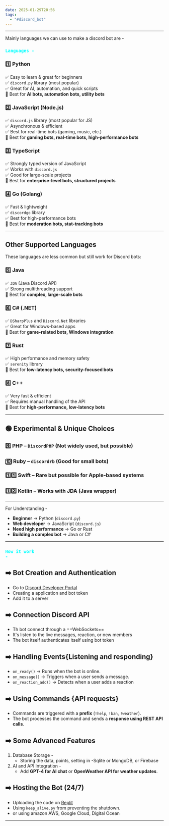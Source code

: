 ```yaml
---
date: 2025-01-29T20:56
tags:
  - "#discord_bot"
---
```

---
Mainly languages we can use to make a discord bot are -
### <code style = "color:cyan">Languages -</code>
### 1️⃣ **Python** 

✅ Easy to learn & great for beginners  
✅ `discord.py` library (most popular)  
✅ Great for AI, automation, and quick scripts  
🚀 Best for **AI bots, automation bots, utility bots**

### 2️⃣ **JavaScript (Node.js)** 

✅ `discord.js` library (most popular for JS)  
✅ Asynchronous & efficient  
✅ Best for real-time bots (gaming, music, etc.)  
🚀 Best for **gaming bots, real-time bots, high-performance bots**

### 3️⃣ **TypeScript** 

✅ Strongly typed version of JavaScript  
✅ Works with `discord.js`  
✅ Good for large-scale projects  
🚀 Best for **enterprise-level bots, structured projects**

### 4️⃣ **Go (Golang)** 

✅ Fast & lightweight  
✅ `discordgo` library  
✅ Best for high-performance bots  
🚀 Best for **moderation bots, stat-tracking bots**

---

## **Other Supported Languages**

These languages are less common but still work for Discord bots:

### 5️⃣ **Java** 

✅ `JDA` (Java Discord API)  
✅ Strong multithreading support  
🚀 Best for **complex, large-scale bots**

### 6️⃣ **C# (.NET)** 

✅ `DSharpPlus` and `Discord.Net` libraries  
✅ Great for Windows-based apps  
🚀 Best for **game-related bots, Windows integration**

### 7️⃣ **Rust** 

✅ High performance and memory safety  
✅ `serenity` library  
🚀 Best for **low-latency bots, security-focused bots**

### 8️⃣ **C++** 

✅ Very fast & efficient  
✅ Requires manual handling of the API  
🚀 Best for **high-performance, low-latency bots**

---

## **🟢 Experimental & Unique Choices**

### 9️⃣ **PHP** – `DiscordPHP` (Not widely used, but possible)

### 🔟 **Ruby** – `discordrb` (Good for small bots)

### 1️⃣1️⃣ **Swift** – Rare but possible for Apple-based systems

### 1️⃣2️⃣ **Kotlin** – Works with JDA (Java wrapper)

---

For Understanding - 

- **Beginner** → Python (`discord.py`)
- **Web developer** → JavaScript (`discord.js`)
- **Need high performance** → Go or Rust
- **Building a complex bot** → Java or C#

---

### <code style = "color:cyan">How it work -</code>

## ➡️ Bot Creation and Authentication

   - Go to  [Discord Developer Portal](https://discord.com/developers/applications)
   - Creating a application and bot token
   - Add it to a server

## ➡️ Connection Discord API

   - Th bot connect through a ==WebSockets==
   - It's listen to the live messages, reaction, or new members
   - The bot itself authenticates itself using bot token 

## ➡️ Handling Events{Listening and responding}

- `on_ready()` → Runs when the bot is online.
- `on_message()` → Triggers when a user sends a message.
- `on_reaction_add()` → Detects when a user adds a reaction

## ➡️ Using Commands {API requests}

- Commands are triggered with a **prefix** (`!help`, `!ban`, `!weather`).
- The bot processes the command and sends a **response using REST API calls**.

## ➡️ Some Advanced Features

  1. Database Storage -
     - Storing the data, points, setting in -Sqlite or MongoDB, or Firebase
  2. AI and API Integration -
     - Add **GPT-4 for AI chat** or **OpenWeather API for weather updates**.
   

## ➡️ Hosting the Bot (24/7)

   - Uploading the code on [Replit](https://replit.com) 
   - Using `keep_alive.py` from preventing the shutdown.
   - or using amazon AWS, Google Cloud, Digital Ocean

---

